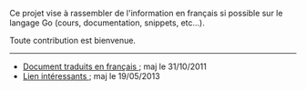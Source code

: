 Ce projet vise à rassembler de l'information en français si possible sur le langage Go (cours, documentation, snippets, etc...).

Toute contribution est bienvenue.


---

  * [Document traduits en français ](http://code.google.com/p/golang-france/wiki/DocumentsTraduits); maj le 31/10/2011
  * [Lien intéressants ](http://code.google.com/p/golang-france/wiki/LiensInteressants); maj le 19/05/2013




